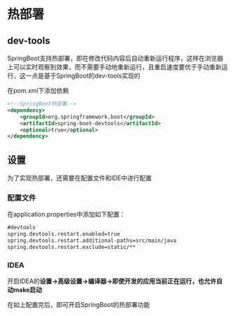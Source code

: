 # 热部署
## dev-tools
SpringBoot支持热部署，即在修改代码内容后自动重新运行程序，这样在浏览器上可以实时观察到效果，而不需要手动地重新运行，且重启速度要优于手动重新运行，这一点是基于SpringBoot的dev-tools实现的

在pom.xml下添加依赖
```XML
<!--SpringBoot热部署-->
<dependency>
    <groupId>org.springframework.boot</groupId>
    <artifactId>spring-boot-devtools</artifactId>
    <optional>true</optional>
</dependency>
```

## 设置
为了实现热部署，还需要在配置文件和IDE中进行配置

### 配置文件
在application.properties中添加如下配置：
```XML
#devtools
spring.devtools.restart.enabled=true
spring.devtools.restart.additional-paths=src/main/java
spring.devtools.restart.exclude=static/**
```

### IDEA
开启IDEA的**设置->高级设置->编译器->即使开发的应用当前正在运行，也允许自动make启动**

在如上配置完后，即可开启SpringBoot的热部署功能